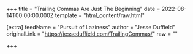 
+++
title = "Trailing Commas Are Just The Beginning"
date = 2022-08-14T00:00:00.000Z
template = "html_content/raw.html"

[extra]
feedName = "Pursuit of Laziness"
author = "Jesse Duffield"
originalLink = "https://jesseduffield.com/TrailingCommas/"
raw = ""

+++

